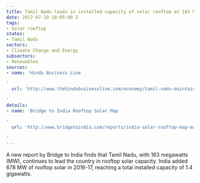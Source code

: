 ```yaml
---
title: Tamil Nadu leads in installed capacity of solar rooftop at 163 MW
date: 2017-07-19 18:05:00 Z
tags:
- Solar rooftop
states:
- Tamil Nadu
sectors:
- Climate Change and Energy
subsectors:
- Renewables
sources:
- name: 'Hindu Business Line

'
  url: 'http://www.thehindubusinessline.com/economy/tamil-nadu-maintains-lead-in-solar-rooftop-installations/article9767427.ece

'
details:
- name: 'Bridge to India Rooftop Solar Map

'
  url: 'http://www.bridgetoindia.com/reports/india-solar-rooftop-map-march-2017-edition/

'
---
```


A new report by Bridge to India finds that Tamil Nadu, with 163 megawatts (MW), continues to lead the country in rooftop solar capacity. India added 678 MW of rooftop solar in 2016-17, reaching a total installed capacity of 1.4 gigawatts.
